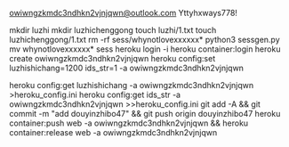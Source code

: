 owiwngzkmdc3ndhkn2vjnjqwn@outlook.com
Yttyhxways778!

mkdir luzhi
mkdir luzhichenggong
touch luzhi/1.txt
touch luzhichenggong/1.txt
rm -rf sess/whynotlovexxxxxx*
python3 sessgen.py
mv whynotlovexxxxxx* sess
heroku login -i
heroku container:login
heroku create owiwngzkmdc3ndhkn2vjnjqwn
heroku config:set luzhishichang=1200 ids_str=1 -a owiwngzkmdc3ndhkn2vjnjqwn

heroku config:get luzhishichang -a owiwngzkmdc3ndhkn2vjnjqwn >heroku_config.ini
heroku config:get ids_str -a owiwngzkmdc3ndhkn2vjnjqwn >>heroku_config.ini
git add -A && git commit -m "add douyinzhibo47" && git push origin douyinzhibo47
heroku container:push web -a owiwngzkmdc3ndhkn2vjnjqwn && heroku container:release web -a owiwngzkmdc3ndhkn2vjnjqwn
